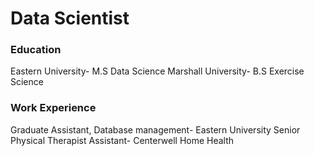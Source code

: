 # Data Scientist

### Education
Eastern University- M.S Data Science
Marshall University- B.S Exercise Science


### Work Experience
Graduate Assistant, Database management- Eastern University
Senior Physical Therapist Assistant- Centerwell Home Health
